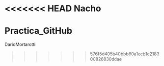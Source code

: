 <<<<<<< HEAD
Nacho
=======
# Practica_GitHub
DarioMortarotti
>>>>>>> 576f5d405b40bbb60a1ecb1e218300826830ddae
